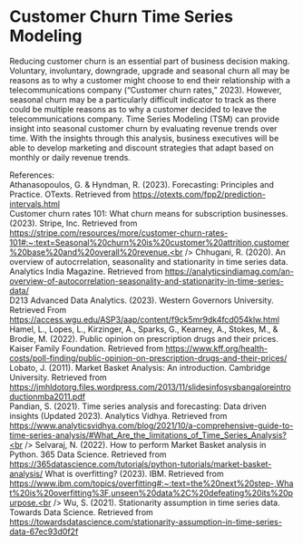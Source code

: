 # Customer Churn Time Series Modeling
Reducing customer churn is an essential part of business decision making. Voluntary, involuntary, downgrade, upgrade and seasonal churn all may be reasons as to why a customer might choose to end their relationship with a telecommunications company (“Customer churn rates,” 2023). However, seasonal churn may be a particularly difficult indicator to track as there could be multiple reasons as to why a customer decided to leave the telecommunications company. Time Series Modeling (TSM) can provide insight into seasonal customer churn by evaluating revenue trends over time. With the insights through this analysis, business executives will be able to develop marketing and discount strategies that adapt based on monthly or daily revenue trends. 


References:<br />
Athanasopoulos, G. & Hyndman, R. (2023). Forecasting: Principles and Practice. OTexts. Retrieved from https://otexts.com/fpp2/prediction-intervals.html<br />
Customer churn rates 101: What churn means for subscription businesses. (2023). Stripe, Inc. Retrieved from https://stripe.com/resources/more/customer-churn-rates-101#:~:text=Seasonal%20churn%20is%20customer%20attrition,customer%20base%20and%20overall%20revenue.<br />
Chhugani, R. (2020). An overview of autocrrelation, seasonality and stationarity in time series data. Analytics India Magazine. Retrieved from https://analyticsindiamag.com/an-overview-of-autocorrelation-seasonality-and-stationarity-in-time-series-data/<br />
D213 Advanced Data Analytics. (2023). Western Governors University. Retrieved From https://access.wgu.edu/ASP3/aap/content/f9ck5mr9dk4fcd054klw.html<br />
Hamel, L., Lopes, L., Kirzinger, A., Sparks, G., Kearney, A., Stokes, M., & Brodie, M. (2022). Public opinion on prescription drugs and their prices. Kaiser Family Foundation. Retrieved from https://www.kff.org/health-costs/poll-finding/public-opinion-on-prescription-drugs-and-their-prices/<br />
Lobato, J. (2011). Market Basket Analysis: An introduction. Cambridge University. Retrieved from https://jmhldotorg.files.wordpress.com/2013/11/slidesinfosysbangaloreintroductionmba2011.pdf <br />
Pandian, S. (2021). Time series analysis and forecasting: Data driven insights (Updated 2023). Analytics Vidhya. Retrieved from https://www.analyticsvidhya.com/blog/2021/10/a-comprehensive-guide-to-time-series-analysis/#What_Are_the_limitations_of_Time_Series_Analysis?<br />
Selvaraj, N. (2022). How to perform Market Basket analysis in Python. 365 Data Science. Retrieved from https://365datascience.com/tutorials/python-tutorials/market-basket-analysis/
What is overfitting? (2023). IBM. Retrieved from https://www.ibm.com/topics/overfitting#:~:text=the%20next%20step-,What%20is%20overfitting%3F,unseen%20data%2C%20defeating%20its%20purpose.<br />
Wu, S. (2021). Stationarity assumption in time series data. Towards Data Science. Retrieved from https://towardsdatascience.com/stationarity-assumption-in-time-series-data-67ec93d0f2f<br />
